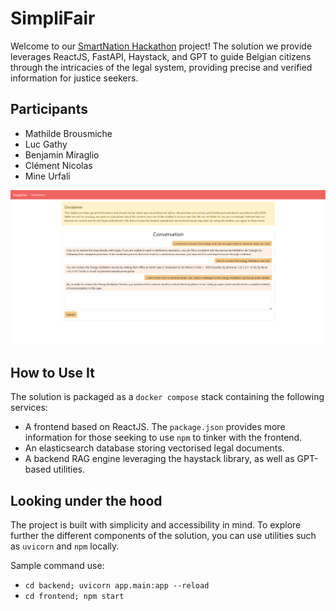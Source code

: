 # SimpliFair

Welcome to our [SmartNation Hackathon](https://bosa.belgium.be/fr/AIhackathon) project! The solution we provide leverages ReactJS, FastAPI, Haystack, and GPT to guide Belgian citizens through the intricacies of the legal system, providing precise and verified information for justice seekers.

## Participants
- Mathilde Brousmiche
- Luc Gathy
- Benjamin Miraglio
- Clément Nicolas
- Mine Urfali

![Sample screenshot](doc/sample.png)

## How to Use It

The solution is packaged as a `docker compose` stack containing the following services:
- A frontend based on ReactJS. The `package.json` provides more information for those seeking to use `npm` to tinker with the frontend.
- An elasticsearch database storing vectorised legal documents.
- A backend RAG engine leveraging the haystack library, as well as GPT-based utilities.

## Looking under the hood  

The project is built with simplicity and accessibility in mind. To explore further the different components of the solution, you can use utilities such as `uvicorn` and `npm` locally.

Sample command use:
- `cd backend; uvicorn app.main:app --reload`
- `cd frontend; npm start`